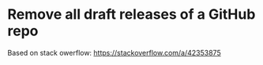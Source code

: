 # Remove all draft releases of a GitHub repo

Based on stack owerflow: https://stackoverflow.com/a/42353875

